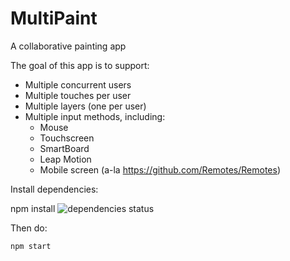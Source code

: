MultiPaint
==========

A collaborative painting app

The goal of this app is to support:
  * Multiple concurrent users
  * Multiple touches per user
  * Multiple layers (one per user)
  * Multiple input methods, including:
    * Mouse
    * Touchscreen
    * SmartBoard
    * Leap Motion
    * Mobile screen (a-la https://github.com/Remotes/Remotes)

Install dependencies:

  npm install
![dependencies status](https://david-dm.org/markmsmith/multipaint.png)

Then do:

	npm start
